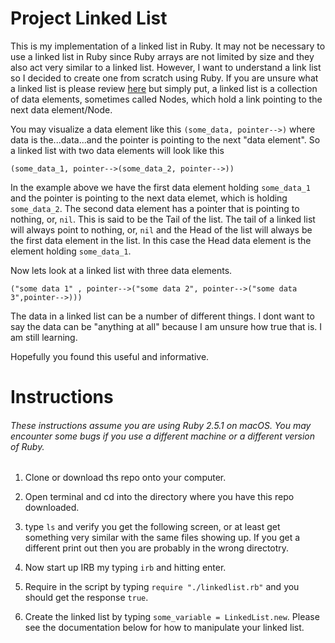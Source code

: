 # Project Linked List
This is my implementation of a linked list in Ruby. It may not be necessary to use a linked list in Ruby since Ruby arrays are not limited by size and they also act very similar to a linked list. However, I want to understand a link list so I decided to create one from scratch using Ruby. If you are unsure what a linked list is please review [here](https://en.wikipedia.org/wiki/Linked_list) but simply put, a linked list is a collection of data elements, sometimes called Nodes, which hold a link pointing to the next data element/Node. 

You may visualize a data element like this `(some_data, pointer-->)` where data is the...data...and the pointer is pointing to the next "data element". So a linked list with two data elements will look like this 
```
(some_data_1, pointer-->(some_data_2, pointer-->)) 
```
In the example above we have the first data element holding `some_data_1` and the pointer is pointing to the next data elemet, which is holding `some_data_2`. The second data element has a pointer that is pointing to nothing, or, `nil`. This is said to be the Tail of the list. The tail of a linked list will always point to nothing, or, `nil` and the Head of the list will always be the first data element in the list. In this case the Head data element is the element holding `some_data_1`. 


Now lets look at a  linked list with three data elements.
```
("some data 1" , pointer-->("some data 2", pointer-->("some data 3",pointer-->)))
```

The data in a linked list can be a number of different things. I dont want to say the data can be "anything at all" because I am unsure how true that is. I am still learning. 

Hopefully you found this useful and informative. 

# Instructions 
###### These instructions assume you are using Ruby 2.5.1 on macOS. You may encounter some bugs if you use a different machine or a different version of Ruby. 

1) Clone or download ths repo onto your computer. 

2) Open terminal and cd into the directory where you have this repo downloaded. 

3) type `ls` and verify you get the following screen, or at least get something very similar with the same files showing up. If you get a different print out then you are probably in the wrong directotry. 

4) Now start up IRB my typing `irb` and hitting enter. 

5) Require in the script by typing `require "./linkedlist.rb"` and you should get the response `true`. 

6) Create the linked list by typing `some_variable = LinkedList.new`. Please see the documentation below for how to manipulate your linked list. 